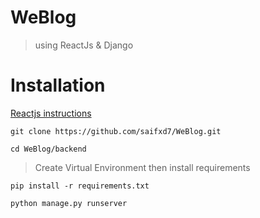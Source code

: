 # WeBlog
> using ReactJs & Django


# Installation
[Reactjs instructions](https://medium.com/codingthesmartway-com-blog/modern-react-from-the-beginning-ep1-creating-your-first-react-app-522fced53eed)

```
git clone https://github.com/saifxd7/WeBlog.git
```
```
cd WeBlog/backend
```
> Create Virtual Environment then install requirements
```
pip install -r requirements.txt
```
```
python manage.py runserver
```
